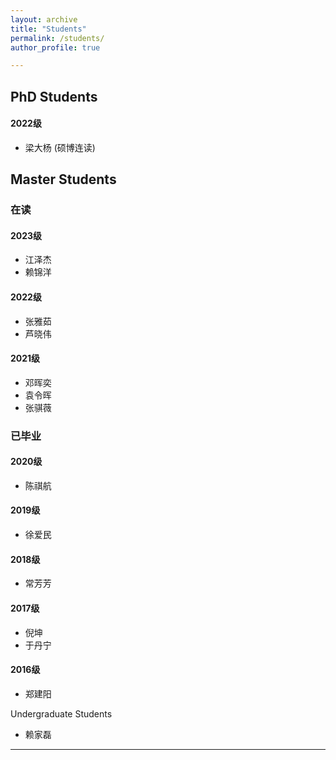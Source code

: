 ```yaml
---
layout: archive
title: "Students"
permalink: /students/
author_profile: true

---
```


PhD Students
---
#### 2022级
* 梁大杨 (硕博连读)


Master Students
---
### 在读

#### 2023级
* 江泽杰 
* 赖锦洋

#### 2022级
* 张雅茹 
* 芦晓伟

#### 2021级
* 邓晖奕 
* 袁令晖
* 张骐薇 

### 已毕业

#### 2020级
* 陈祺航

#### 2019级
* 徐爱民

#### 2018级
* 常芳芳

#### 2017级
* 倪坤 
* 于丹宁
  
#### 2016级
* 郑建阳 


Undergraduate Students

* 赖家磊
---
